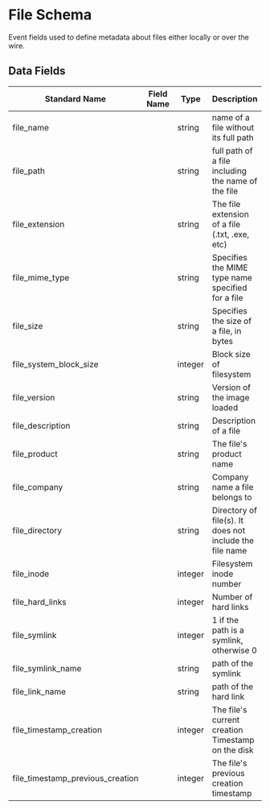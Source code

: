 # File Schema
Event fields used to define metadata about files either locally or over the wire.

## Data Fields
|Standard Name|Field Name|Type|Description|Sample Value|
|---|---|---|---|---|
|file_name||string|name of a file without its full path|a.exe|
|file_path||string|full path of a file including the name of the file|C:\users\wardog\z.exe|
|file_extension||string|The file extension of a file (.txt, .exe, etc)|exe|
|file_mime_type||string|Specifies the MIME type name specified for a file|application/msword|
|file_size||string|Specifies the size of a file, in bytes|45|
|file_system_block_size||integer|Block size of filesystem||
|file_version||string|Version of the image loaded|10.0.16299.15 (WinBuild.160101.0800)|
|file_description||string|Description of a file|Console Window Host|
|file_product||string|The file's product name|Microsoft® Windows® Operating System|
|file_company||string|Company name a file belongs to|Microsoft Corporation|
|file_directory||string|Directory of file(s). It does not include the file name|C:\users\wardog\|
|file_inode||integer|Filesystem inode number||
|file_hard_links||integer|Number of hard links|3|
|file_symlink||integer|1 if the path is a symlink, otherwise 0|0|
|file_symlink_name||string|path of the symlink|C:\Docs\My.exe|
|file_link_name||string|path of the hard link|C:\Docs\My.exe|
|file_timestamp_creation||integer|The file's current creation Timestamp on the disk|2016-11-25 18:21:47|
|file_timestamp_previous_creation||integer|The file's previous creation timestamp|2017-07-30 23:26:47|